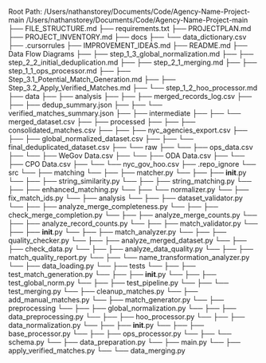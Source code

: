 Root Path: /Users/nathanstorey/Documents/Code/Agency-Name-Project-main
/Users/nathanstorey/Documents/Code/Agency-Name-Project-main
├── FILE_STRUCTURE.md
├── requirements.txt
├── PROJECTPLAN.md
├── PROJECT_INVENTORY.md
├── docs
├── └── data_dictionary.csv
├── .cursorrules
├── IMPROVEMENT_IDEAS.md
├── README.md
├── Data Flow Diagrams
├── ├── step_1_3_global_normalization.md
├── ├── step_2_2_initial_deduplication.md
├── ├── step_2_1_merging.md
├── ├── step_1_1_ops_processor.md
├── ├── Step_3.1_Potential_Match_Generation.md
├── ├── Step_3.2_Apply_Verified_Matches.md
├── └── step_1_2_hoo_processor.md
├── data
├── ├── analysis
├── ├── ├── merged_records_log.csv
├── ├── ├── dedup_summary.json
├── ├── └── verified_matches_summary.json
├── ├── intermediate
├── ├── └── merged_dataset.csv
├── ├── processed
├── ├── ├── consolidated_matches.csv
├── ├── ├── nyc_agencies_export.csv
├── ├── ├── global_normalized_dataset.csv
├── ├── └── final_deduplicated_dataset.csv
├── └── raw
├── └── ├── ops_data.csv
├── └── ├── WeGov Data.csv
├── └── ├── ODA Data.csv
├── └── ├── CPO Data.csv
├── └── └── nyc_gov_hoo.csv
├── .repo_ignore
└── src
└── ├── matching
└── ├── ├── matcher.py
└── ├── ├── __init__.py
└── ├── ├── string_similarity.py
└── ├── ├── string_matching.py
└── ├── ├── enhanced_matching.py
└── ├── └── normalizer.py
└── ├── fix_match_ids.py
└── ├── analysis
└── ├── ├── dataset_validator.py
└── ├── ├── analyze_merge_completeness.py
└── ├── ├── check_merge_completion.py
└── ├── ├── analyze_merge_counts.py
└── ├── ├── analyze_record_counts.py
└── ├── ├── match_validator.py
└── ├── ├── __init__.py
└── ├── ├── match_analyzer.py
└── ├── ├── quality_checker.py
└── ├── ├── analyze_merged_dataset.py
└── ├── ├── check_data.py
└── ├── ├── analyze_data_quality.py
└── ├── ├── match_quality_report.py
└── ├── └── name_transformation_analyzer.py
└── ├── data_loading.py
└── ├── tests
└── ├── ├── test_match_generation.py
└── ├── ├── __init__.py
└── ├── ├── test_global_norm.py
└── ├── ├── test_pipeline.py
└── ├── └── test_merging.py
└── ├── cleanup_matches.py
└── ├── add_manual_matches.py
└── ├── match_generator.py
└── ├── preprocessing
└── ├── ├── global_normalization.py
└── ├── ├── data_preprocessing.py
└── ├── ├── hoo_processor.py
└── ├── ├── data_normalization.py
└── ├── ├── __init__.py
└── ├── ├── base_processor.py
└── ├── ├── ops_processor.py
└── ├── └── schema.py
└── ├── data_preparation.py
└── ├── main.py
└── ├── apply_verified_matches.py
└── └── data_merging.py